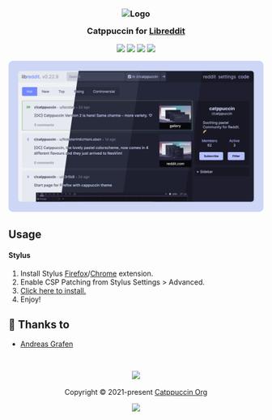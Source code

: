 <h3 align="center">
	<img src="https://raw.githubusercontent.com/catppuccin/catppuccin/main/assets/logos/exports/1544x1544_circle.png" width="100" alt="Logo"/><br/>
	<img src="https://raw.githubusercontent.com/catppuccin/catppuccin/main/assets/misc/transparent.png" height="30" width="0px"/>
	Catppuccin for <a href="https://github.com/spikecodes/libreddit">Libreddit</a>
	<img src="https://raw.githubusercontent.com/catppuccin/catppuccin/main/assets/misc/transparent.png" height="30" width="0px"/>
</h3>

<p align="center">
    <a href="https://github.com/catppuccin/libreddit/stargazers"><img src="https://img.shields.io/github/stars/catppuccin/libreddit?colorA=363a4f&colorB=b7bdf8&style=for-the-badge"></a>
    <a href="https://github.com/catppuccin/libreddit/issues"><img src="https://img.shields.io/github/issues/catppuccin/libreddit?colorA=363a4f&colorB=f5a97f&style=for-the-badge"></a>
    <a href="https://github.com/catppuccin/libreddit/contributors"><img src="https://img.shields.io/github/contributors/catppuccin/libreddit?colorA=363a4f&colorB=a6da95&style=for-the-badge"></a>
    <a href="https://raw.githubusercontent.com/catppuccin/libreddit/main/catppuccin.user.css"><img src="https://img.shields.io/badge/stylus-install-cba6f7?colorA=363a4f&style=for-the-badge"></a>
</p>


![Libreddit Theme Preview](assets/screenshot.png)


## Usage

#### Stylus
1. Install Stylus [Firefox](https://addons.mozilla.org/en-GB/firefox/addon/styl-us/)/[Chrome](https://chrome.google.com/webstore/detail/stylus/clngdbkpkpeebahjckkjfobafhncgmne) extension.
2. Enable CSP Patching from Stylus Settings > Advanced.
3. [Click here to install.](https://github.com/catppuccin/libreddit/raw/main/catppuccin.user.css)
4. Enjoy!

## 💝 Thanks to

- [Andreas Grafen](https://github.com/andreasgrafen)

&nbsp;

<p align="center"><img src="https://raw.githubusercontent.com/catppuccin/catppuccin/main/assets/footers/gray0_ctp_on_line.svg?sanitize=true" /></p>
<p align="center">Copyright &copy; 2021-present <a href="https://github.com/catppuccin" target="_blank">Catppuccin Org</a>
<p align="center"><a href="https://github.com/catppuccin/catppuccin/blob/main/LICENSE"><img src="https://img.shields.io/static/v1.svg?style=for-the-badge&label=License&message=MIT&logoColor=d9e0ee&colorA=363a4f&colorB=b7bdf8"/></a></p>
